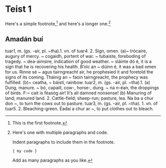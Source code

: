 # Teist 1

Here's a simple footnote,[^1] and here's a longer one.[^bignote]

## Amadán buí

tuar1, m. (gs. -air, pl. ~tha).1. vn. of tuar4. 2. Sign, omen. (a)~ trócaire, augury of mercy. ~ cogaidh, portent of war. ~ tubaiste, foreboding of tragedy. ~ dea-aimsire, indication of good weather. ~ sláinte dó é, it is a sign that he is recovering his health. B’olc an ~ dúinn é, it was a bad omen for us. Rinne sé ~ agus tairngreacht air, he prophesied it and foretold the signs of its coming. Tháinig an ~ faoin tairngreacht, the prophecy was fulfilled. (b)~ ceatha, ~ báistí, rainbow.
tuar2, m. (gs. -air, pl. ~tha).1. (a) Dung, manure. ~ bó, capaill, cow-, horse-, dung. ~ na n-éan, the droppings of birds. F:~ cait is féasóg air! It’s all damned nonsense! (b) Manuring of land; manured land. 2. Cattle-field; sheep-run; pasture, lea. Na ba a chur don ~, to turn the cows out to pasture.
tuar3, m. (gs. -air, pl. ~tha). 1. vn. of tuar5. 2. Bleaching-green. Éadaí a chur ar ~, to put clothes out to bleach.


[^1]: This is the first footnote.

[^bignote]: Here's one with multiple paragraphs and code.

    Indent paragraphs to include them in the footnote.

    `{ my code }`

    Add as many paragraphs as you like.
